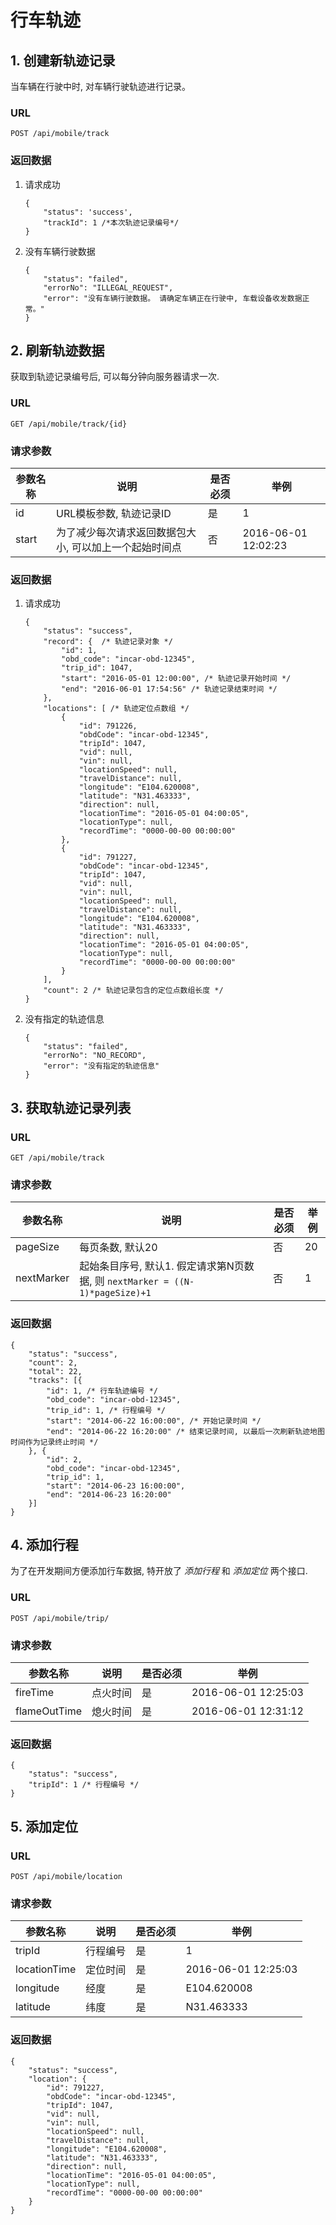 # 行车轨迹

## 1. 创建新轨迹记录
当车辆在行驶中时, 对车辆行驶轨迹进行记录。

### URL
`POST /api/mobile/track`

### 返回数据
1. 请求成功

    ```
    {
        "status": 'success',
        "trackId": 1 /*本次轨迹记录编号*/
    }
    ```

2. 没有车辆行驶数据

    ```
    {
        "status": "failed",
        "errorNo": "ILLEGAL_REQUEST",
        "error": "没有车辆行驶数据。 请确定车辆正在行驶中, 车载设备收发数据正常。"
    }
    ```

## 2. 刷新轨迹数据
获取到轨迹记录编号后, 可以每分钟向服务器请求一次.

### URL
`GET /api/mobile/track/{id}`

### 请求参数

| 参数名称 | 说明 | 是否必须 | 举例 |
| -------- | ---- | -------- | ---- |
| id | URL模板参数, 轨迹记录ID | 是 | 1 |
| start | 为了减少每次请求返回数据包大小, 可以加上一个起始时间点 | 否 | 2016-06-01 12:02:23 |

### 返回数据
1. 请求成功

    ```
    {
        "status": "success",
        "record": {  /* 轨迹记录对象 */
            "id": 1,
            "obd_code": "incar-obd-12345",
            "trip_id": 1047,
            "start": "2016-05-01 12:00:00", /* 轨迹记录开始时间 */
            "end": "2016-06-01 17:54:56" /* 轨迹记录结束时间 */
        },
        "locations": [ /* 轨迹定位点数组 */
            {
                "id": 791226,
                "obdCode": "incar-obd-12345",
                "tripId": 1047,
                "vid": null,
                "vin": null,
                "locationSpeed": null,
                "travelDistance": null,
                "longitude": "E104.620008",
                "latitude": "N31.463333",
                "direction": null,
                "locationTime": "2016-05-01 04:00:05",
                "locationType": null,
                "recordTime": "0000-00-00 00:00:00"
            },
            {
                "id": 791227,
                "obdCode": "incar-obd-12345",
                "tripId": 1047,
                "vid": null,
                "vin": null,
                "locationSpeed": null,
                "travelDistance": null,
                "longitude": "E104.620008",
                "latitude": "N31.463333",
                "direction": null,
                "locationTime": "2016-05-01 04:00:05",
                "locationType": null,
                "recordTime": "0000-00-00 00:00:00"
            }
        ],
        "count": 2 /* 轨迹记录包含的定位点数组长度 */
    }
    ```

2. 没有指定的轨迹信息

    ```
    {
        "status": "failed",
        "errorNo": "NO_RECORD",
        "error": "没有指定的轨迹信息"
    }
    ```

## 3. 获取轨迹记录列表
### URL
`GET /api/mobile/track`

### 请求参数

| 参数名称 | 说明 | 是否必须 | 举例 |
| -------- | ---- | -------- | ---- |
| pageSize | 每页条数, 默认20 | 否 | 20 |
| nextMarker | 起始条目序号, 默认1. 假定请求第N页数据, 则 `nextMarker = ((N-1)*pageSize)+1` | 否 | 1 |

### 返回数据

```
{
    "status": "success",
    "count": 2,
    "total": 22,
    "tracks": [{
        "id": 1, /* 行车轨迹编号 */
        "obd_code": "incar-obd-12345",
        "trip_id": 1, /* 行程编号 */
        "start": "2014-06-22 16:00:00", /* 开始记录时间 */
        "end": "2014-06-22 16:20:00" /* 结束记录时间, 以最后一次刷新轨迹地图时间作为记录终止时间 */
    }, {
        "id": 2,
        "obd_code": "incar-obd-12345",
        "trip_id": 1,
        "start": "2014-06-23 16:00:00",
        "end": "2014-06-23 16:20:00"
    }]
}
```

## 4. 添加行程
为了在开发期间方便添加行车数据, 特开放了 _添加行程_ 和 _添加定位_ 两个接口.

### URL
`POST /api/mobile/trip/`

### 请求参数

| 参数名称 | 说明 | 是否必须 | 举例 |
| -------- | ---- | -------- | ---- |
| fireTime | 点火时间 | 是 | 2016-06-01 12:25:03 |
| flameOutTime | 熄火时间 | 是 | 2016-06-01 12:31:12 |

### 返回数据

```
{
    "status": "success",
    "tripId": 1 /* 行程编号 */
}
```

## 5. 添加定位

### URL
`POST /api/mobile/location`

### 请求参数

| 参数名称 | 说明 | 是否必须 | 举例 |
| -------- | ---- | -------- | ---- |
| tripId | 行程编号 | 是 | 1 |
| locationTime | 定位时间 | 是 | 2016-06-01 12:25:03 |
| longitude | 经度 | 是 | E104.620008 |
| latitude | 纬度 | 是 | N31.463333 |

### 返回数据

```
{
    "status": "success",
    "location": {
        "id": 791227,
        "obdCode": "incar-obd-12345",
        "tripId": 1047,
        "vid": null,
        "vin": null,
        "locationSpeed": null,
        "travelDistance": null,
        "longitude": "E104.620008",
        "latitude": "N31.463333",
        "direction": null,
        "locationTime": "2016-05-01 04:00:05",
        "locationType": null,
        "recordTime": "0000-00-00 00:00:00"
    }
}
```

